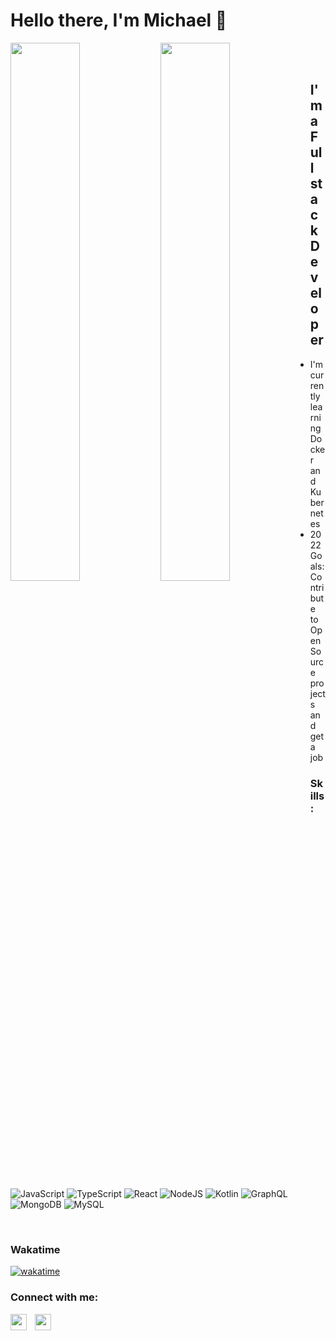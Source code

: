 
# Hello there, I'm Michael 👋

<img align="left" width="47%" src="https://github-readme-stats.vercel.app/api?username=brunomike&show_icons=true&theme=radical"/>
<img align="left" width="47%" src="https://github-readme-stats.vercel.app/api/top-langs/?username=brunomike&layout=compact&theme=radical"/>

<br/>
<br/>

## I'm a Full stack Developer
- I'm currently learning Docker and Kubernetes
- 2022 Goals: Contribute to Open Source projects and get a job



### Skills:

![JavaScript](https://img.shields.io/badge/javascript-%23323330.svg?style=for-the-badge&logo=javascript&logoColor=%23F7DF1E)
![TypeScript](https://img.shields.io/badge/typescript-%23007ACC.svg?style=for-the-badge&logo=typescript&logoColor=white)
![React](https://img.shields.io/badge/react-%2320232a.svg?style=for-the-badge&logo=react&logoColor=%2361DAFB)
![NodeJS](https://img.shields.io/badge/node.js-6DA55F?style=for-the-badge&logo=node.js&logoColor=white)
![Kotlin](https://img.shields.io/badge/kotlin-%230095D5.svg?style=for-the-badge&logo=kotlin&logoColor=white)
![GraphQL](https://img.shields.io/badge/-GraphQL-E10098?style=for-the-badge&logo=graphql&logoColor=white)
![MongoDB](https://img.shields.io/badge/MongoDB-%234ea94b.svg?style=for-the-badge&logo=mongodb&logoColor=white)
![MySQL](https://img.shields.io/badge/mysql-%2300f.svg?style=for-the-badge&logo=mysql&logoColor=white)

<br/>

### Wakatime
[![wakatime](https://wakatime.com/badge/user/c7ed77c4-0621-41d2-b1ff-0b35104bb064.svg)](https://wakatime.com/@c7ed77c4-0621-41d2-b1ff-0b35104bb064)

### Connect with me:
<a href=[linkedin]>
    <img align="left" width="26px" src="https://cdn.jsdelivr.net/gh/devicons/devicon/icons/linkedin/linkedin-original.svg"  style="padding-right:10px;" >    
</a>
<a href=[twitter]>
    <img align="left" width="26px" src="https://cdn.jsdelivr.net/gh/devicons/devicon/icons/twitter/twitter-original.svg"  style="padding-right:10px;" >    
</a>


<br/>

[website]: https://michaelbruno.tech
[twitter]: https://twitter.com/brunomike254
[linkedin]:https://www.linkedin.com/in/brunomike254/


<!---
Brunomike/Brunomike is a ✨ special ✨ repository because its `README.md` (this file) appears on your GitHub profile.
You can click the Preview link to take a look at your changes.
--->

